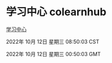 # 学习中心 colearnhub
[学习中心](http://27.19.33.125:56308/colearnhub/)

2022年 10月 12日 星期三 08:50:03 CST

2022年 10月 12日 星期三 00:50:03 GMT
